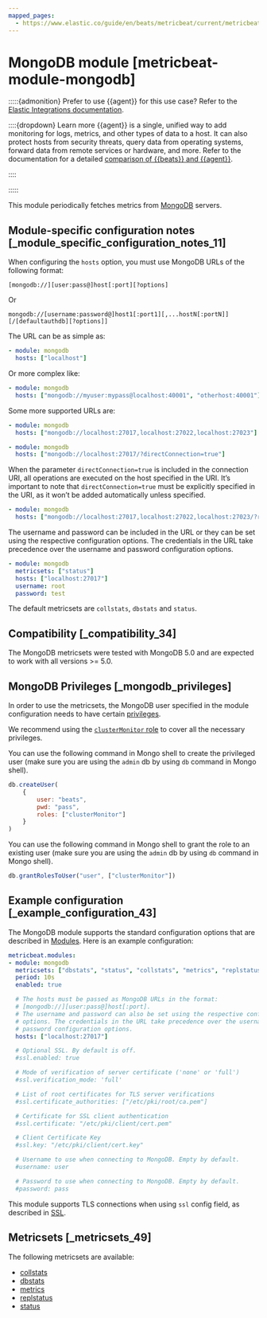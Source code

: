 ```yaml
---
mapped_pages:
  - https://www.elastic.co/guide/en/beats/metricbeat/current/metricbeat-module-mongodb.html
---
```


# MongoDB module [metricbeat-module-mongodb]

:::::{admonition} Prefer to use {{agent}} for this use case?
Refer to the [Elastic Integrations documentation](integration-docs://docs/reference/mongodb.md).

::::{dropdown} Learn more
{{agent}} is a single, unified way to add monitoring for logs, metrics, and other types of data to a host. It can also protect hosts from security threats, query data from operating systems, forward data from remote services or hardware, and more. Refer to the documentation for a detailed [comparison of {{beats}} and {{agent}}](docs-content://reference/ingestion-tools/fleet/index.md).

::::


:::::


This module periodically fetches metrics from [MongoDB](https://www.mongodb.com) servers.


## Module-specific configuration notes [_module_specific_configuration_notes_11]

When configuring the `hosts` option, you must use MongoDB URLs of the following format:

```
[mongodb://][user:pass@]host[:port][?options]
```

Or

```
mongodb://[username:password@]host1[:port1][,...hostN[:portN]][/[defaultauthdb][?options]]
```

The URL can be as simple as:

```yaml
- module: mongodb
  hosts: ["localhost"]
```

Or more complex like:

```yaml
- module: mongodb
  hosts: ["mongodb://myuser:mypass@localhost:40001", "otherhost:40001"]
```

Some more supported URLs are:

```yaml
- module: mongodb
  hosts: ["mongodb://localhost:27017,localhost:27022,localhost:27023"]
```

```yaml
- module: mongodb
  hosts: ["mongodb://localhost:27017/?directConnection=true"]
```

When the parameter `directConnection=true` is included in the connection URI, all operations are executed on the host specified in the URI. It’s important to note that `directConnection=true` must be explicitly specified in the URI, as it won’t be added automatically unless specified.

```yaml
- module: mongodb
  hosts: ["mongodb://localhost:27017,localhost:27022,localhost:27023/?replicaSet=dbrs"]
```

The username and password can be included in the URL or they can be set using the respective configuration options. The credentials in the URL take precedence over the username and password configuration options.

```yaml
- module: mongodb
  metricsets: ["status"]
  hosts: ["localhost:27017"]
  username: root
  password: test
```

The default metricsets are `collstats`, `dbstats` and `status`.


## Compatibility [_compatibility_34]

The MongoDB metricsets were tested with MongoDB 5.0 and are expected to work with all versions >= 5.0.


## MongoDB Privileges [_mongodb_privileges]

In order to use the metricsets, the MongoDB user specified in the module configuration needs to have certain [privileges](https://docs.mongodb.com/manual/core/authorization/#privileges).

We recommend using the [`clusterMonitor` role](https://docs.mongodb.com/manual/reference/built-in-roles/#clusterMonitor) to cover all the necessary privileges.

You can use the following command in Mongo shell to create the privileged user (make sure you are using the `admin` db by using `db` command in Mongo shell).

```js
db.createUser(
    {
        user: "beats",
        pwd: "pass",
        roles: ["clusterMonitor"]
    }
)
```

You can use the following command in Mongo shell to grant the role to an existing user (make sure you are using the `admin` db by using `db` command in Mongo shell).

```js
db.grantRolesToUser("user", ["clusterMonitor"])
```


## Example configuration [_example_configuration_43]

The MongoDB module supports the standard configuration options that are described in [Modules](/reference/metricbeat/configuration-metricbeat.md). Here is an example configuration:

```yaml
metricbeat.modules:
- module: mongodb
  metricsets: ["dbstats", "status", "collstats", "metrics", "replstatus"]
  period: 10s
  enabled: true

  # The hosts must be passed as MongoDB URLs in the format:
  # [mongodb://][user:pass@]host[:port].
  # The username and password can also be set using the respective configuration
  # options. The credentials in the URL take precedence over the username and
  # password configuration options.
  hosts: ["localhost:27017"]

  # Optional SSL. By default is off.
  #ssl.enabled: true

  # Mode of verification of server certificate ('none' or 'full')
  #ssl.verification_mode: 'full'

  # List of root certificates for TLS server verifications
  #ssl.certificate_authorities: ["/etc/pki/root/ca.pem"]

  # Certificate for SSL client authentication
  #ssl.certificate: "/etc/pki/client/cert.pem"

  # Client Certificate Key
  #ssl.key: "/etc/pki/client/cert.key"

  # Username to use when connecting to MongoDB. Empty by default.
  #username: user

  # Password to use when connecting to MongoDB. Empty by default.
  #password: pass
```

This module supports TLS connections when using `ssl` config field, as described in [SSL](/reference/metricbeat/configuration-ssl.md).


## Metricsets [_metricsets_49]

The following metricsets are available:

* [collstats](/reference/metricbeat/metricbeat-metricset-mongodb-collstats.md)
* [dbstats](/reference/metricbeat/metricbeat-metricset-mongodb-dbstats.md)
* [metrics](/reference/metricbeat/metricbeat-metricset-mongodb-metrics.md)
* [replstatus](/reference/metricbeat/metricbeat-metricset-mongodb-replstatus.md)
* [status](/reference/metricbeat/metricbeat-metricset-mongodb-status.md)






